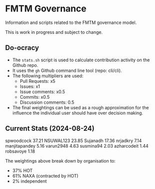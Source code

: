 # FMTM Governance

Information and scripts related to the FMTM governance model.

This is work in progress and subject to change.

## Do-ocracy

- The `stats.sh` script is used to calculate contribution activity on the
  Github repo.
- It uses the `gh` Github command line tool (repo: cli/cli).
- The following multipliers are used:
  - Pull Requests: x5
  - Issues: x1
  - Issue comments: x0.5
  - Commits: x0.5
  - Discussion comments: 0.5
- The final weightings can be used as a rough approximation for the 
  influence the individual user should have over decision making.

## Current Stats (2024-08-24)

spwoodcock 37.21
NSUWAL123 23.85
Sujanadh 17.36
nrjadkry 7.14
manjitapandey 5.16
varun2948 4.63
susmina94 2.03
azharcodeit 1.44
robsavoye 1.18

The weightings above break down by organisation to:
- 37% HOT
- 61% NAXA (contracted by HOT)
- 2% independent
